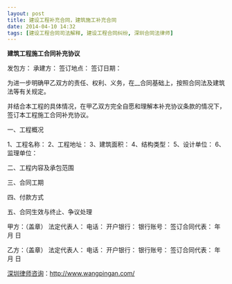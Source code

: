 ```yaml
---
layout: post
title: 建设工程补充合同，建筑施工补充合同
date: 2014-04-10 14:32
tags: [建设工程合同司法解释, 建设工程合同纠纷, 深圳合同法律师]
---
```

<strong>建筑工程施工合同补充协议</strong>

发包方：
承建方：
签订地点：
签订日期：

为进一步明确甲乙双方的责任、权利、义务，在__合同基础上，按照合同法及建筑法等有关规定。

并结合本工程的具体情况，在甲乙双方完全自愿和理解本补充协议条款的情况下，签订本工程施工合同补充协议。

一、工程概况

1、工程名称：
2、工程地址：
3、建筑面积：
4、结构类型：
5、设计单位：
6、监理单位：

二、工程内容及承包范围

三、合同工期

四、付款方式

五、合同生效与终止、争议处理

甲方：（盖章）
法定代表人：
电话：
开户银行：
银行账号：
签订合同代表：
年 月 日

乙方：（盖章）
法定代表人：
电话：
开户银行：
银行账号：
签订合同代表：
年 月 日

<a href="http://www.wangpingan.com/">深圳律师咨询</a>：<a href="http://www.wangpingan.com/">http://www.wangpingan.com/</a>


